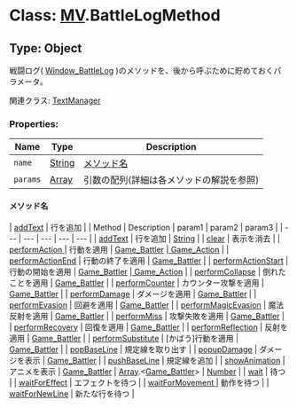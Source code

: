 # Class: [MV](MV.md).BattleLogMethod

## Type: Object
戦闘ログ( [Window_BattleLog](Window_BattleLog.md) )のメソッドを、後から呼ぶために貯めておくパラメータ。

関連クラス: [TextManager](TextManager.md)


### Properties:

| Name | Type | Description |
| --- | --- | --- |
| `name` | [String](String.md) | [メソッド名](MV.BattleLogMethod.md#メソッド名) |
| `params` | [Array](Array.md) | 引数の配列(詳細は各メソッドの解説を参照) |


#### メソッド名

| [addText](Window_BattleLog.md#addtext-text) | 行を追加 |
| Method | Description | param1 | param2 | param3 |
| --- | --- | --- | --- | --- |
| [addText](Window_BattleLog.md#addtext-text) | 行を追加 | [String](String.md) |
| [clear](Window_BattleLog.md#clear-) | 表示を消去 |
| [performAction ](Window_BattleLog.md#performaction-subject-action) | 行動を適用 | [Game_Battler](Game_Battler.md) |[ Game_Action](Game_Action.md) |
| [performActionEnd](Window_BattleLog.md#performactionend-subject) | 行動の終了を適用 | [Game_Battler](Game_Battler.md) |
| [performActionStart](Window_BattleLog.md#performactionstart-subject-action) | 行動の開始を適用 | [Game_Battler](Game_Battler.md) |[ Game_Action](Game_Action.md) |
| [performCollapse](Window_BattleLog.md#performcollapse-target) | 倒れたことを適用 | [Game_Battler](Game_Battler.md) |
| [performCounter](Window_BattleLog.md#performcounter-target) | カウンター攻撃を適用 | [Game_Battler](Game_Battler.md) |
| [performDamage](Window_BattleLog.md#performdamage-target) | ダメージを適用 | [Game_Battler](Game_Battler.md) |
| [performEvasion](Window_BattleLog.md#performevasion-target) | 回避を適用 | [Game_Battler](Game_Battler.md) |
| [performMagicEvasion](Window_BattleLog.md#performmagicevasion-target) | 魔法反射を適用 | [Game_Battler](Game_Battler.md) |
| [performMiss](Window_BattleLog.md#performmiss-target) | 攻撃失敗を適用 | [Game_Battler](Game_Battler.md) |
| [performRecovery](Window_BattleLog.md#performrecovery-target) | 回復を適用 | [Game_Battler](Game_Battler.md) |
| [performReflection](Window_BattleLog.md#performreflection-target) | 反射を適用 | [Game_Battler](Game_Battler.md) |
| [performSubstitute](Window_BattleLog.md#performsubstitute-target) | [かばう]行動を適用 | [Game_Battler](Game_Battler.md) |
| [popBaseLine](Window_BattleLog.md#popbaseline-) | 規定線を取り出す |
| [popupDamage](Window_BattleLog.md#popupdamage-target) | ダメージを表示 | [Game_Battler](Game_Battler.md) |
| [pushBaseLine](Window_BattleLog.md#pushbaseline-) | 規定線を追加 |
| [showAnimation](Window_BattleLog.md#showanimation-subject-targets-animationid) | アニメを表示 | [Game_Battler](Game_Battler.md) | [Array](Array.md).&lt;[Game_Battler](Game_Battler.md)&gt; | [Number](Number.md) |
| [wait](Window_BattleLog.md#wait-) | 待つ |
| [waitForEffect](Window_BattleLog.md#waitforeffect-) | エフェクトを待つ |
| [waitForMovement ](Window_BattleLog.md#waitformovement-) | 動作を待つ |
| [waitForNewLine](Window_BattleLog.md#waitfornewline-) | 新たな行を待つ |



